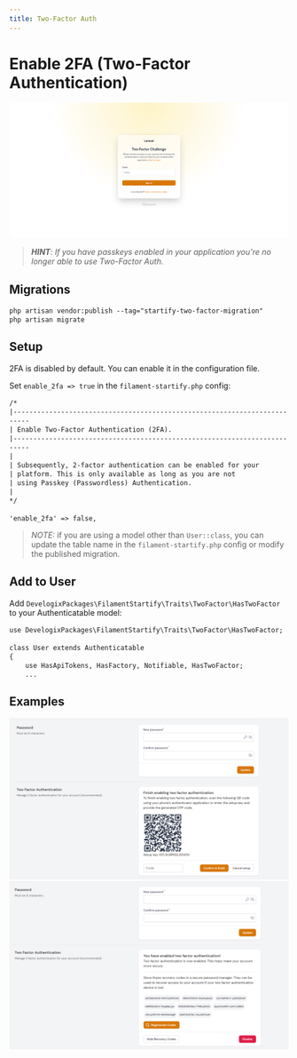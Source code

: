 ```yaml
---
title: Two-Factor Auth
---
```


# Enable 2FA (Two-Factor Authentication)
![two-factor-challenge.png](../../art/screens/two-factor-challenge.png)
>***HINT**: If you have passkeys enabled in your application you're no longer able
to use Two-Factor Auth.*

## Migrations
```bash:no-line-numbers
php artisan vendor:publish --tag="startify-two-factor-migration"
php artisan migrate
```

## Setup

2FA is disabled by default. You can enable it in the configuration file.

Set `enable_2fa => true` in the ``filament-startify.php`` config:

```php:no-line-numbers
/*
|--------------------------------------------------------------------------
| Enable Two-Factor Authentication (2FA).
|--------------------------------------------------------------------------
|
| Subsequently, 2-factor authentication can be enabled for your
| platform. This is only available as long as you are not
| using Passkey (Passwordless) Authentication.
|
*/

'enable_2fa' => false,

```

>*NOTE:* if you are using a model other than `User::class`,
you can update the table name in the ``filament-startify.php`` config
or modify the published migration.

## Add to User

Add `DevelogixPackages\FilamentStartify\Traits\TwoFactor\HasTwoFactor` to your Authenticatable model:

```php:no-line-numbers
use DevelogixPackages\FilamentStartify\Traits\TwoFactor\HasTwoFactor;

class User extends Authenticatable
{
    use HasApiTokens, HasFactory, Notifiable, HasTwoFactor;
    ...
```

## Examples
![two-factor-setup.png](../../art/screens/two-factor-setup.png)
![two-factor-enabled.png](../../art/screens/two-factor-enabled.png)